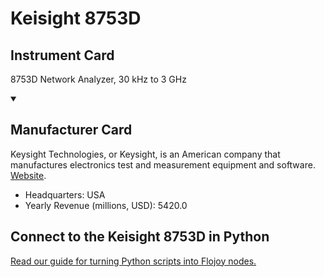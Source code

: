 
# Keisight 8753D

## Instrument Card

8753D Network Analyzer, 30 kHz to 3 GHz

<details open>
<summary><h2>Manufacturer Card</h2></summary>

Keysight Technologies, or Keysight, is an American company that manufactures electronics test and measurement equipment and software. <a href="https://www.keysight.com/us/en/home.html">Website</a>.

<ul>
  <li>Headquarters: USA</li>
  <li>Yearly Revenue (millions, USD): 5420.0</li>
</ul>
</details>

## Connect to the Keisight 8753D in Python

[Read our guide for turning Python scripts into Flojoy nodes.](https://docs.flojoy.ai/custom-nodes/creating-custom-node/)


